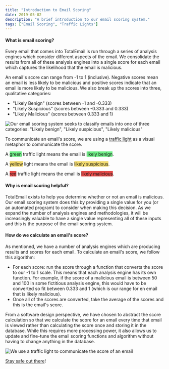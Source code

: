 ```yaml
---
title: "Introduction to Email Scoring"
date: 2019-05-02
description: "A brief introduction to our email scoring system."
tags: ["Email Scoring", "Traffic Lights"]
---
```


#### What is email scoring?

Every email that comes into TotalEmail is run through a series of analysis engines which consider different aspects of the email. We consolidate the results from all of these analysis engines into a single score for each email which captures the likelihood that the email is malicious.

An email's score can range from -1 to 1 (inclusive). Negative scores mean an email is less likely to be malicious and positive scores indicate that an email is more likely to be malicious. We also break up the scores into three, qualitative categories:

- "Likely Benign" (scores between -1 and -0.333)
- "Likely Suspicious" (scores between -0.333 and 0.333)
- "Likely Malicious" (scores between 0.333 and 1)

![Our email scoring system seeks to classify emails into one of three categories: "Likely benign", "Likely suspicious", "Likely malicious"](/imgs/scoring_annotated.png)

To communicate an email's score, we are using a [traffic light](https://en.wikipedia.org/wiki/Traffic_light) as a visual metaphor to communicate the score.

A <span style="background-color: #6FEF87;">green</span> traffic light means the email is <span style="background-color: #6FEF87;">likely benign</span>.

A <span style="background-color: #F1D86C;">yellow</span> light means the email is <span style="background-color: #F1D86C;">likely suspicious</span>.

A <span style="background-color: #E64A48;">red</span> traffic light means the email is <span style="background-color: #E64A48;">likely malicious</span>.

#### Why is email scoring helpful?

TotalEmail exists to help you determine whether or not an email is malicious. Our email scoring system does this by providing a single value for you (or an automated program) to consider when making this decision. As we expand the number of analysis engines and methodologies, it will be increasingly valuable to have a single value representing all of these inputs and this is the purpose of the email scoring system.

#### How do we calculate an email's score?

As mentioned, we have a number of analysis engines which are producing results and scores for each email. To calculate an email's score, we follow this algorithm:

- For each score: run the score through a function that converts the score to our -1 to 1 scale. This means that each analysis engine has its own function. For example, if the score of a malicious email is between 50 and 100 in some fictitious analysis engine, this would have to be converted so fit between 0.333 and 1 (which is our range for en email that is likely malicious).
- Once all of the scores are converted, take the average of the scores and this is the email's score.

From a software design perspective, we have chosen to abstract the score calculation so that we calculate the score for an email every time that email is viewed rather than calculating the score once and storing it in the database. While this requires more processing power, it also allows us to update and fine-tune the email scoring functions and algorithm without having to change anything in the database.

![We use a traffic light to communicate the score of an email](/imgs/traffic-light.png)

[Stay safe out there](https://totalemail.io/email/76371e5e493103e4bf2e16d5326316ebf9d846c2b5f0ed0a37f9f37bb3614006)!
